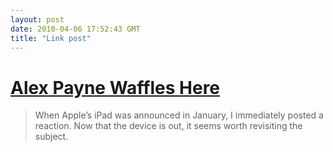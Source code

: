 ```yaml
---
layout: post
date: 2010-04-06 17:52:43 GMT
title: "Link post"
---
```

# [Alex Payne Waffles Here](http://al3x.net/2010/04/05/ipad-openness-moderates.html)

> When Apple’s iPad was announced in January, I immediately posted a reaction. Now that the device is out, it seems worth revisiting the subject.
